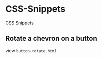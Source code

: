 # CSS-Snippets
CSS Snippets

## Rotate a chevron on a button
view `button-rotate.html`

<iframe src="button-rotate.html width=400>

</iframe>
